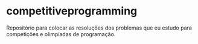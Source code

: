 # competitiveprogramming
Repositório para colocar as resoluções dos problemas que eu estudo para competições e olimpíadas de programação.

